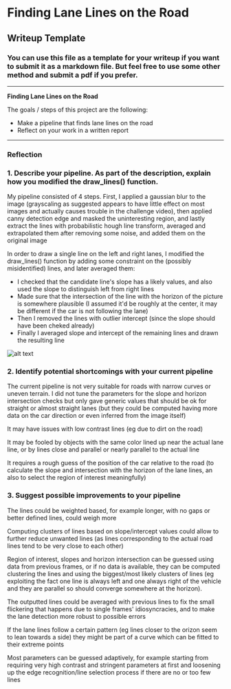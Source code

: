 # **Finding Lane Lines on the Road** 

## Writeup Template

### You can use this file as a template for your writeup if you want to submit it as a markdown file. But feel free to use some other method and submit a pdf if you prefer.

---

**Finding Lane Lines on the Road**

The goals / steps of this project are the following:
* Make a pipeline that finds lane lines on the road
* Reflect on your work in a written report


[//]: # (Image References)

[image1]: ./examples/grayscale.jpg "Grayscale"

---

### Reflection

### 1. Describe your pipeline. As part of the description, explain how you modified the draw_lines() function.

My pipeline consisted of 4 steps. First, I applied a gaussian blur to the image (grayscaling as suggested appears to have little
effect on most images and actually causes trouble in the challenge video), then applied canny detection edge and masked the
uninteresting region, and lastly extract the lines with probabilistic hough line transform, averaged and extrapolated them after
removing some noise, and added them on the original image

In order to draw a single line on the left and right lanes, I modified the draw_lines() function by adding some constraint on
the (possibly misidentified) lines, and later averaged them:
* I checked that the candidate line's slope has a likely values, and also used the slope to distinguish left from right lines
* Made sure  that the intersection of the line with the horizon of the picture is somewhere plausible (I assumed it'd be roughly at the center, it may be different if the car is not following the lane)
* Then I removed the lines with outlier intercept (since the slope should have been cheked already)
* Finally I averaged slope and intercept of the remaining lines and drawn the resulting line


![alt text][image1]


### 2. Identify potential shortcomings with your current pipeline


The current pipeline is not very suitable for roads with narrow curves or uneven terrain.
I did not tune the parameters for the slope and horizon intersection checks but only gave generic values that should
be ok for straight or almost straight lanes (but they could be computed having more data on the car direction or even
inferred from the image itself)

It may have issues with low contrast lines (eg due to dirt on the road)

It may be fooled by objects with the same color lined up near the actual lane line, or by lines close
and parallel or nearly parallel to the actual line

It requires a rough guess of the position of the car relative to the road (to calculate the
slope and intersection with the horizon of the lane lines, an also to select the region of interest
meaningfully)


### 3. Suggest possible improvements to your pipeline

The lines could be weighted based, for example longer, with no gaps or better defined lines, could weigh more

Computing clusters of lines based on slope/intercept values could allow to further reduce unwanted lines
(as lines corresponding to the actual road lines tend to be very close to each other)

Region of interest, slopes and horizon intersection can be guessed using data from previous frames, or
if no data is available, they can be computed clustering the lines and using the biggest/most likely
clusters of lines (eg exploiting the fact one line is always left and one always right of the
vehicle and they are parallel so should converge somewhere at the horizon).

The outputted lines could be averaged with previous lines to fix the small flickering that happens due to
single frames' idiosyncracies, and to make the lane detection more robust to possible errors

If the lane lines follow a certain pattern (eg lines closer to the orizon seem to lean towards a side) they
might be part of a curve which can be fitted to their extreme points

Most parameters can be guessed adaptively, for example starting from requiring very high contrast
and stringent parameters at first and loosening up the edge recognition/line selection process
if there are no or too few lines
